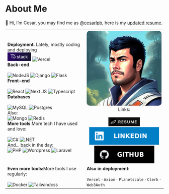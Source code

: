 # About Me 
👋 Hi, I’m Cesar, you may find me as [@cesarlpb](https://github.com/cesarlpb), here is my [updated resume](https://cesarlpb.github.io/cv).

<table style="width:100%;border:0; margin: 0 auto;">
  <tr style="border:0;">
    <td style="border:0; width:50%;">
      <strong>Deployment.</strong> Lately, mostly coding and deploying 
      <br>
      <span class="t3">
        <img src="t3-badge.png" alt="T3 stack" width="75">  
        <img src="https://img.shields.io/badge/Vercel-000000?style=for-the-badge&logo=vercel&logoColor=white" alt="Vercel">
      </span>
      <br>
      <strong>Back-end</strong>
      <br>
      <br>
      <img src="https://img.shields.io/badge/Node.js-339933?style=for-the-badge&logo=nodedotjs&logoColor=white" alt="NodeJS"> 
      <img src="https://img.shields.io/badge/Django-092E20?style=for-the-badge&logo=django&logoColor=green" alt="Django"> 
      <img src="https://img.shields.io/badge/Flask-000000?style=for-the-badge&logo=flask&logoColor=white" alt="Flask"> 
      <br>
      <strong>Front-end</strong>
      <br>
      <br>
      <img src="https://img.shields.io/badge/React-20232A?style=for-the-badge&logo=react&logoColor=61DAFB" alt="React"> 
      <img src="https://img.shields.io/badge/next.js-000000?style=for-the-badge&logo=nextdotjs&logoColor=white" alt="Next JS"> 
      <img src="https://img.shields.io/badge/TypeScript-007ACC?style=for-the-badge&logo=typescript&logoColor=white" alt="Typescript">
      <br>
      <strong>Databases</strong>
      <br>
      <br>
      <img src="https://img.shields.io/badge/MySQL-005C84?style=for-the-badge&logo=mysql&logoColor=white" alt="MySQL"> 
      <img src="https://img.shields.io/badge/PostgreSQL-316192?style=for-the-badge&logo=postgresql&logoColor=white" alt="Postgres">
      <br>
      Also:
      <br>
      <img src="https://img.shields.io/badge/MongoDB-4EA94B?style=for-the-badge&logo=mongodb&logoColor=white" alt="Mongo">
      <img src="https://img.shields.io/badge/redis-%23DD0031.svg?&style=for-the-badge&logo=redis&logoColor=white" alt="Redis">
      <br>
      <strong>More tools</strong> More tech I have used and love:
      <br>
      <br>
      <img src="https://img.shields.io/badge/C%23-239120?style=for-the-badge&logo=c-sharp&logoColor=white" alt="C#">
      <img src="https://img.shields.io/badge/.NET-512BD4?style=for-the-badge&logo=dotnet&logoColor=white" alt=".NET">
      <br>
      And... back in the day:
      <br>
      <img src="https://img.shields.io/badge/PHP-777BB4?style=for-the-badge&logo=php&logoColor=white" alt="PHP">
      <img src="https://img.shields.io/badge/Wordpress-21759B?style=for-the-badge&logo=wordpress&logoColor=white" alt="Wordpress">
      <img src="https://img.shields.io/badge/Laravel-FF2D20?style=for-the-badge&logo=laravel&logoColor=white" alt="Laravel">
    </td>
    <td style="border:0;width:50%;">
      <div>
        <img src="profile.jpeg" width="450" style="border-radius: 10px;">
      </div>
      <div style="text-align:center;">
        Links:<br><br>
        <a style="display:inline-block; margin: 0 auto;" href="https://cesarlpb.github.io/cv"><img src="resume.png" width="100"></a>
        <a style="display:inline-block; margin: 0 auto;" href="https://www.linkedin.com/in/cesarlpb89/"><img src="linkedin.svg"></a>
        <a style="display:inline-block; margin: 0 auto;" href="https://github.com/cesarlpb"><img src="github.svg"></a>
      </div> 
    </td>
  </tr>
  <tr>
    <td>
    <strong>Even more tools:</strong>More tools I use regularly:
    <br>
    <br>
      <img src="https://img.shields.io/badge/Docker-2CA5E0?style=for-the-badge&logo=docker&logoColor=white" alt="Docker"> 
      <img src="https://img.shields.io/badge/Tailwind_CSS-38B2AC?style=for-the-badge&logo=tailwind-css&logoColor=white" alt="Tailwindcss"> 
    </td>
    <td>
      <strong>Also in deployment:</strong>
      <br>
      <br>
        <code>Vercel</code> · 
        <code>Axiom</code> · 
        <code>Planetscale</code> · 
        <code>Clerk</code> · 
        <code>Web3Auth</code>
    </td>
  </tr>
</table>



